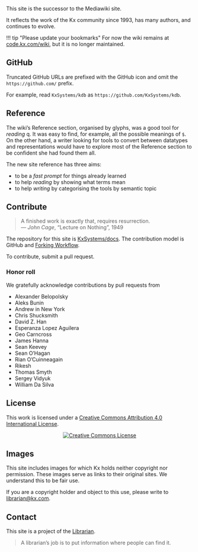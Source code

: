 This site is the successor to the Mediawiki site. 

It reflects the work of the Kx community since 1993, has many authors, 
and continues to evolve.  

!!! tip "Please update your bookmarks" 
    For now the wiki remains at [code.kx.com/wiki](http://code.kx.com/wiki), but it is no longer maintained.


## <i class="fab fa-github"></i> GitHub

Truncated GitHub URLs are prefixed with the GitHub icon <i class="fab fa-github"></i> and omit the `https://github.com/` prefix. 

For example, read <i class="fab fa-github"></i> `KxSystems/kdb` as `https://github.com/KxSystems/kdb`.


## <i class="far fa-life-ring"></i> Reference

The wiki’s Reference section, organised by glyphs, was a good tool for _reading_ q. It was easy to find, for example, all the possible meanings of `$`. On the other hand, a writer looking for tools to convert between datatypes and representations would have to explore most of the Reference section to be confident she had found them all. 

The new site reference has three aims:

- to be a _fast prompt_ for things already learned 
- to help _reading_ by showing what terms mean
- to help _writing_ by categorising the tools by semantic topic 


## <i class="far fa-handshake"></i> Contribute

> A finished work is exactly that, requires resurrection.  
— _John Cage_, “Lecture on Nothing”, 1949

The repository for this site is <i class="fab fa-github"></i> [KxSystems/docs](https://github.com/KxSystems/docs). 
The contribution model is GitHub and [Forking Workflow](https://www.atlassian.com/git/tutorials/comparing-workflows#forking-workflow). 

To contribute, submit a pull request. 

### Honor roll

We gratefully acknowledge contributions by pull requests from

-   Alexander Belopolsky
-   Aleks Bunin
-   Andrew in New York
-   Chris Shucksmith
-   David Z. Han
-   Esperanza Lopez Aguilera
-   Geo Carncross
-   James Hanna
-   Sean Keevey
-   Sean O’Hagan
-   Rian O’Cuinneagain
-   Rikesh
-   Thomas Smyth
-   Sergey Vidyuk
-   William Da Silva


## <i class="fas fa-balance-scale"></i> License 
This work is licensed under a <a rel="license" href="http://creativecommons.org/licenses/by/4.0/">Creative Commons Attribution 4.0 International License</a>.

<div style="text-align: center;"><a rel="license" href="http://creativecommons.org/licenses/by/4.0/"><img alt="Creative Commons License" style="border-width:0" src="https://i.creativecommons.org/l/by/4.0/88x31.png" /></a></div>


## <i class="fas fa-camera-retro"></i> Images

This site includes images for which Kx holds neither copyright nor permission. 
These images serve as links to their original sites. 
We understand this to be fair use. 

If you are a copyright holder and object to this use, please write to librarian@kx.com. 


## <i class="fas fa-envelope"></i> Contact

This site is a project of the [Librarian](mailto:librarian@kx.com).

> A librarian’s job is to put information where people can find it. 

